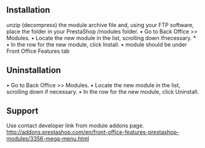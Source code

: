 Installation
--------

unzip (decompress) the module archive file and, using your FTP software, place the folder in your PrestaShop /modules folder.
• Go to Back Office >> Modules.
• Locate the new module in the list, scrolling down ifnecessary. *
• In the row for the new module, click Install.
• module should be under Front Office Features tab

Uninstallation
---------

• Go to Back Office >> Modules.
• Locate the new module in the list, scrolling down if necessary.
• In the row for the new module, click Uninstall.

Support
--------

Use contact developer link from module addons page.
http://addons.prestashop.com/en/front-office-features-prestashop-modules/3356-mega-menu.html
